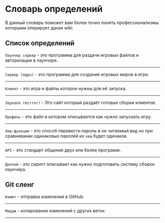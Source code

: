 # Словарь определений

В данный словарь поможет вам более точно понять профессионализмы которыми оперирует даная wiki.

## Список определений

`Лаунчер сервер` - это программа для раздачи игровых файлов и авторизации в лаунчере.

---

`Сервер (ядро)` - это программа для создание игровых миров в игре.

---

`Клиент` - это игра и файлы которое нужны для её запуска.

---

`Зеркало (mirror)` - Это сайт который раздаёт готовые сборки клиентов.

---

`Профиль` - это файл в котором описывается как нужно запускать игру.

---

`Хеш-функции` - это способ перевести пароль в не читаемый вид но при сравнивании одинаковых паролей их `хеш` будет одинаков.

---

`API` - это стандарт общение двух или более программ.

---

`Деплой` - это скрипт описывает как нужно подготовить систему сборки лаунчера.

## Git сленг

`Комит` - отправка изменения в GitHub.

---

`Мердж` - копирование изменений с других веток.

---

